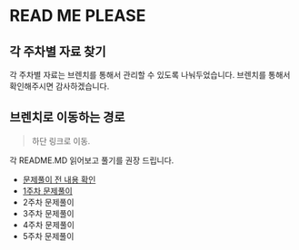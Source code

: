 # READ ME PLEASE

## 각 주차별 자료 찾기 
각 주차별 자료는 브렌치를 통해서 관리할 수 있도록 나눠두었습니다.
브렌치를 통해서 확인해주시면 감사하겠습니다.

## 브렌치로 이동하는 경로
> 하단 링크로 이동.

각 README.MD 읽어보고 풀기를 권장 드립니다.
- [문제풀이 전 내용 확인](https://github.com/GgoomE8/hanghe-algorithm-study/blob/base/README.md)
- [1주차 문제풀이](https://github.com/GgoomE8/hanghe-algorithm-study/blob/week1/README.md)
- 2주차 문제풀이
- 3주차 문제풀이
- 4주차 문제풀이
- 5주차 문제풀이